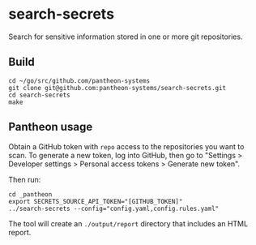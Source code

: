# search-secrets

Search for sensitive information stored in one or more git repositories.

## Build

```shell script
cd ~/go/src/github.com/pantheon-systems
git clone git@github.com:pantheon-systems/search-secrets.git
cd search-secrets
make
```

## Pantheon usage

Obtain a GitHub token with `repo` access to the repositories you want to scan. To generate a new token, log into
GitHub, then go to "Settings > Developer settings > Personal access tokens > Generate new token".

Then run:

```shell script
cd _pantheon
export SECRETS_SOURCE_API_TOKEN="[GITHUB_TOKEN]"
../search-secrets --config="config.yaml,config.rules.yaml"
```

The tool will create an `./output/report` directory that includes an HTML report.
